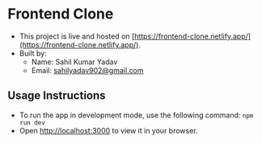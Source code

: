 # Frontend Clone

- This project is live and hosted on [https://frontend-clone.netlify.app/](https://frontend-clone.netlify.app/).
- Built by:
  - Name: Sahil Kumar Yadav
  - Email: sahilyadav902@gmail.com

## Usage Instructions

- To run the app in development mode, use the following command: `npm run dev`
- Open [http://localhost:3000](http://localhost:3000) to view it in your browser.
